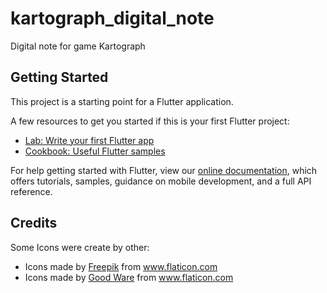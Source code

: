 # kartograph_digital_note

Digital note for game Kartograph

## Getting Started

This project is a starting point for a Flutter application.

A few resources to get you started if this is your first Flutter project:

- [Lab: Write your first Flutter app](https://flutter.dev/docs/get-started/codelab)
- [Cookbook: Useful Flutter samples](https://flutter.dev/docs/cookbook)

For help getting started with Flutter, view our
[online documentation](https://flutter.dev/docs), which offers tutorials,
samples, guidance on mobile development, and a full API reference.

## Credits
Some Icons were create by other:
* Icons made by <a href="http://www.freepik.com/" title="Freepik">Freepik</a> from <a href="https://www.flaticon.com/" title="Flaticon"> www.flaticon.com</a>
* Icons made by <a href="https://www.flaticon.com/free-icon/navigation_2385119" title="Good Ware">Good Ware</a> from <a href="https://www.flaticon.com/" title="Flaticon"> www.flaticon.com</a>
